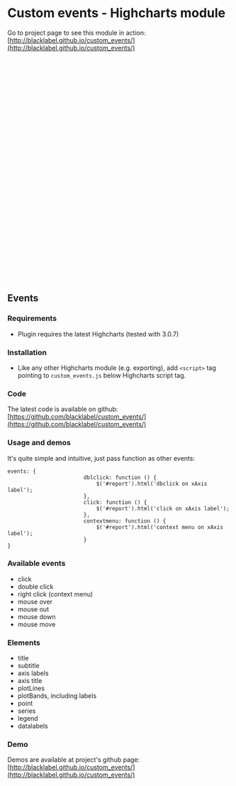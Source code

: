 <script src="http://code.jquery.com/jquery-1.9.1.min.js"></script>
<script src="http://code.highcharts.com/highcharts.js"></script>
<script src="./customEvents.js"></script>

# Custom events - Highcharts module

Go to project page to see this module in action: [http://blacklabel.github.io/custom_events/](http://blacklabel.github.io/custom_events/)


<div id="chart" style="height: 500px"></div>
<h2>Events</h2>
<div id="report"></div>
<script>
window.chart = new Highcharts.Chart({
            chart:{
                renderTo: 'chart'
            },
            title: {
                events: {
                    dblclick: function () {
                        $('#report').html('dbclick on title');
                    },
                    click: function () {
                        $('#report').html('click on title');
                    },
                    contextmenu: function () {
                        $('#report').html('context menu on title ');
                    }
                }
            },
            yAxis: [{
                title: {
                    text: 'Values',
                    events: {
                        dblclick: function () {
                            reloadFlash();
                            $('#report').html('dbclick on yAxis title');
                        },
                        click: function () {
                            reloadFlash();
                            $('#report').html('click on yAxis title');
                        },
                        contextmenu: function () {
                            reloadFlash();
                            $('#report').html('context menu on yAxis title');
                        }
                    }
                },
                plotLines: [{
                    color: '#FF0000',
                    width: 10,
                    value: 70,
                    events: {
                        dblclick: function () {
                            $('#report').html('dbclick on plotline');
                        },
                        click: function () {
                            $('#report').html('click on plotline');
                        },
                        contextmenu: function () {
                            $('#report').html('context menu on plotline');
                        }
                    }
                }],
                plotBands: [{ // mark the weekend
                    color: '#FCFFC5',
                    from: 100,
                    to: 200,
                    events: {
                        dblclick: function () {
                            $('#report').html('dbclick on plotband');
                        },
                        click: function () {
                            $('#report').html('click on plotband');
                        },
                        contextmenu: function () {
                            $('#report').html('context menu on plotband');
                        }
                    }
                }],
                labels: {
                    events: {
                        dblclick: function () {
                            $('#report').html('dbclick on yAxis label');
                        },
                        click: function () {
                            $('#report').html('click on yAxis label');
                        },
                        contextmenu: function () {
                            $('#report').html('context menu on yAxis label');
                        }
                    }
                }
            }, {
                opposite: true,
                linkedTo: 0,
                labels: {
                    events: {
                        dblclick: function () {
                            $('#report').html('dbclick on yAxis label');
                        },
                        click: function () {
                            $('#report').html('click yAxis label');
                        },
                        contextmenu: function () {
                            $('#report').html('context menu yAXIS 2');
                        }
                    }
                },
                title: {
                    text: 'Values',
                    events: {
                        dblclick: function () {
                            reloadFlash();
                            $('#report').html('dbclick on yAxis2 title');
                        },
                        click: function () {
                            reloadFlash();
                            $('#report').html('click on yAxis2 title');
                        },
                        contextmenu: function () {
                            reloadFlash();
                            $('#report').html('context menu on yAxis2 title');
                        }
                    }
                }
            }],
            xAxis: {
                title:{
                    text: 'xAxis title',
                    events: {
                        dblclick: function () {
                            reloadFlash();
                            $('#report').html('dbclick on xAxis title');
                        },
                        click: function () {
                            reloadFlash();
                            $('#report').html('click on xAxis title');
                        },
                        contextmenu: function () {
                            reloadFlash();
                            $('#report').html('context menu on xAxis title');
                        }
                    }
                },
                labels: {
                    rotation: -45,
                    events: {
                        dblclick: function () {
                            $('#report').html('dbclick on xAxis label');
                        },
                        click: function () {
                            $('#report').html('click on xAxis label');
                        },
                        contextmenu: function () {
                            $('#report').html('context menu on xAxis label');
                        }
                    }
                }
            },
            plotOptions: {
                series: {
                    dataLabels:{
                        enabled:true,
                        events:{
                            dblclick: function () {
                                $('#report').html('dbclick on datalabel');
                            },
                            click: function () {
                                $('#report').html('click on datalabel');
                            },
                            contextmenu: function () {
                                $('#report').html('context menu on datalabel');
                            }
                        }
                    },
                    events: {
                        dblclick: function () {
                            $('#report').html('dbclick on serie');
                        },
                        click: function () {
                            $('#report').html('click on serie');
                        },
                        contextmenu: function () {
                            $('#report').html('context menu on serie');
                        }
                    },
                    point: {
                        events: {
                            dblclick: function () {
                                $('#report').html('dbclick on serie point');
                            },
                            click: function () {
                                $('#report').html('click on serie point');
                            },
                            contextmenu: function () {
                                $('#report').html('context menu on serie point');
                            }
                        }
                    }
                }
            },
            legend: {
                itemEvents: {
                    dblclick: function () {
                        $('#report').html('dbclick on legend item');
                    },
                    click: function () {
                        $('#report').html('click on legend item');
                    },
                    contextmenu: function () {
                        $('#report').html('context menu on legend item ');
                    }
                }
            },
            series: [{
                data: [29.9, 71.5, 106.4, 129.2, 144.0, 176.0, 135,43]
            },{
                type:'column',
                data: [50,16,21,11,22,12]
            }]

        });
</script>

### Requirements

* Plugin requires the latest Highcharts (tested with 3.0.7)

### Installation

* Like any other Highcharts module (e.g. exporting), add `<script>` tag pointing to `custom_events.js` below Highcharts script tag.

### Code

The latest code is available on github: [https://github.com/blacklabel/custom_events/](https://github.com/blacklabel/custom_events/)

### Usage and demos

It's quite simple and intuitive, just pass function as other events:

```
events: {
                        dblclick: function () {
                            $('#report').html('dbclick on xAxis label');
                        },
                        click: function () {
                            $('#report').html('click on xAxis label');
                        },
                        contextmenu: function () {
                            $('#report').html('context menu on xAxis label');
                        }
}
```
### Available events

* click
* double click
* right click (context menu)
* mouse over
* mouse out
* mouse down
* mouse move

### Elements

* title
* subtitle
* axis labels
* axis title
* plotLines
* plotBands, including labels
* point
* series
* legend
* datalabels

### Demo

Demos are available at project's github page: [http://blacklabel.github.io/custom_events/](http://blacklabel.github.io/custom_events/)
